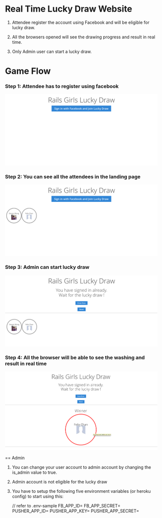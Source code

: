 Real Time Lucky Draw Website
============================

1. Attendee register the account using Facebook and will be eligible for lucky draw.

2. All the browsers opened will see the drawing progress and result in real time.

3. Only Admin user can start a lucky draw.


Game Flow
============================

### Step 1: Attendee has to register using facebook

![Landing Page](./00_attendee_landing.png "Landing Page")

### Step 2: You can see all the attendees in the landing page

![More Attendees Signed In](./01_attendee_sign_in.png "Landing Page With Attendees")

### Step 3: Admin can start lucky draw

![Admin Page](./02_admin_ready.png "Admin Can Start Lucky Draw")

### Step 4: All the browser will be able to see the washing and result in real time

![Admin Page Lucky Draw Result](./03_admin_draw_result.png "Lucky Draw Result In All Browsers In Real Time")


== Admin

1. You can change your user account to admin account by changing the is_admin value to true.

2. Admin account is not eligible for the lucky draw

3. You have to setup the following five environment variables (or heroku config) to start using this:

    // refer to .env-sample
    FB_APP_ID=
    FB_APP_SECRET=
    PUSHER_APP_ID=
    PUSHER_APP_KEY=
    PUSHER_APP_SECRET=
